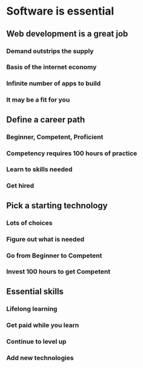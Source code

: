 # Software is essential



## Web development is a great job


### Demand outstrips the supply

### Basis of the internet economy

### Infinite number of apps to build

### It may be a fit for you



## Define a career path


### Beginner, Competent, Proficient

### Competency requires 100 hours of practice

### Learn to skills needed

### Get hired



## Pick a starting technology


### Lots of choices

### Figure out what is needed

### Go from Beginner to Competent

### Invest 100 hours to get Competent



## Essential skills


### Lifelong learning

### Get paid while you learn

### Continue to level up

### Add new technologies

